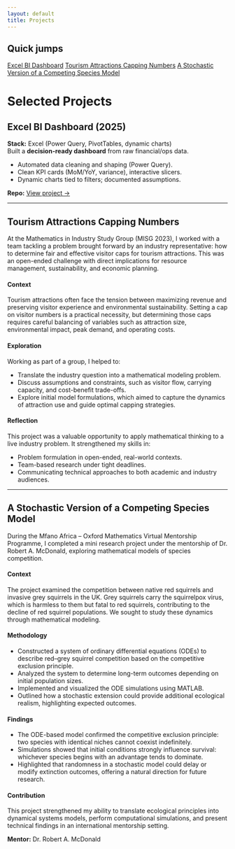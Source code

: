 ```yaml
---
layout: default
title: Projects
---
```


<div class="page-shell">
  <aside class="sidebar">
    <h2>Quick jumps</h2>
    <a href="#excel-bi-dashboard-2025">Excel BI Dashboard</a>
    <a href="#tourism-attractions-capping-numbers">Tourism Attractions Capping Numbers</a>
    <a href="#a-stochastic-version-of-a-competing-species-model">A Stochastic Version of a Competing Species Model</a>
  </aside>

  <div class="content" markdown="1">

# Selected Projects

## Excel BI Dashboard (2025)
**Stack:** Excel (Power Query, PivotTables, dynamic charts)  
Built a **decision-ready dashboard** from raw financial/ops data.

- Automated data cleaning and shaping (Power Query).
- Clean KPI cards (MoM/YoY, variance), interactive slicers.
- Dynamic charts tied to filters; documented assumptions.

**Repo:** [View project →](https://github.com/SARAH-GAKII/Excel-Business-Intelligence-Dashboard-From-Raw-Data-to-Insight.)

---


## Tourism Attractions Capping Numbers  

At the Mathematics in Industry Study Group (MISG 2023), I worked with a team tackling a problem brought forward by an industry representative: how to determine fair and effective visitor caps for tourism attractions. This was an open-ended challenge with direct implications for resource management, sustainability, and economic planning.  

#### Context  
Tourism attractions often face the tension between maximizing revenue and preserving visitor experience and environmental sustainability. Setting a cap on visitor numbers is a practical necessity, but determining those caps requires careful balancing of variables such as attraction size, environmental impact, peak demand, and operating costs.  

#### Exploration  
Working as part of a group, I helped to:  
- Translate the industry question into a mathematical modeling problem.  
- Discuss assumptions and constraints, such as visitor flow, carrying capacity, and cost-benefit trade-offs.  
- Explore initial model formulations, which aimed to capture the dynamics of attraction use and guide optimal capping strategies.  

#### Reflection  
This project was a valuable opportunity to apply mathematical thinking to a live industry problem. It strengthened my skills in:  
- Problem formulation in open-ended, real-world contexts.  
- Team-based research under tight deadlines.  
- Communicating technical approaches to both academic and industry audiences.


---


## A Stochastic Version of a Competing Species Model  

During the Mfano Africa – Oxford Mathematics Virtual Mentorship Programme, I completed a mini research project under the mentorship of Dr. Robert A. McDonald, exploring mathematical models of species competition.  

#### Context  
The project examined the competition between native red squirrels and invasive grey squirrels in the UK. Grey squirrels carry the squirrelpox virus, which is harmless to them but fatal to red squirrels, contributing to the decline of red squirrel populations. We sought to study these dynamics through mathematical modeling.  

#### Methodology  
- Constructed a system of ordinary differential equations (ODEs) to describe red–grey squirrel competition based on the competitive exclusion principle.  
- Analyzed the system to determine long-term outcomes depending on initial population sizes.  
- Implemented and visualized the ODE simulations using MATLAB.  
- Outlined how a stochastic extension could provide additional ecological realism, highlighting expected outcomes.  

#### Findings  
- The ODE-based model confirmed the competitive exclusion principle: two species with identical niches cannot coexist indefinitely.  
- Simulations showed that initial conditions strongly influence survival: whichever species begins with an advantage tends to dominate.  
- Highlighted that randomness in a stochastic model could delay or modify extinction outcomes, offering a natural direction for future research.  

#### Contribution  
This project strengthened my ability to translate ecological principles into dynamical systems models, perform computational simulations, and present technical findings in an international mentorship setting.  

**Mentor:** Dr. Robert A. McDonald  

  </div>
</div>

